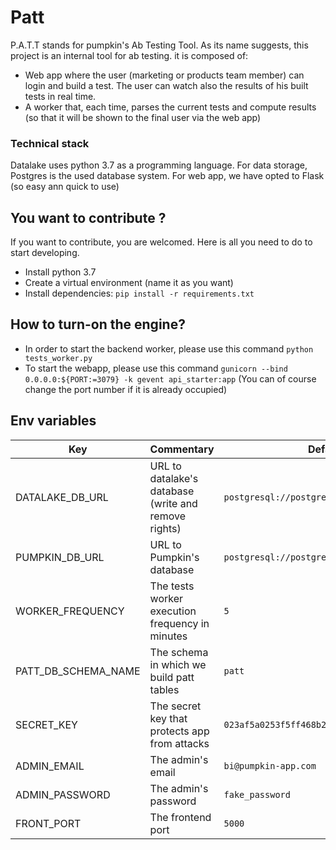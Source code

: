 
# Patt

P.A.T.T stands for pumpkin's Ab Testing Tool.
As its name suggests, this project is an internal tool for ab testing. it is composed of:
- Web app where the user (marketing or products team member) can login and build a test. The user can watch also the results of his built tests in real time.
- A worker that, each time, parses the current tests and compute results (so that it will be shown to the final user via the web app)

### Technical stack
Datalake uses python 3.7 as a programming language. 
For data storage, Postgres is the used database system.
For web app, we have opted to Flask (so easy ann quick to use)


## You want to contribute ?
If you want to contribute, you are welcomed. Here is all you need to do to start developing.
- Install python 3.7
- Create a virtual environment (name it as you want)
- Install dependencies: `pip install -r requirements.txt`

## How to turn-on the engine?

- In order to start the backend worker, please use this command `python tests_worker.py`
- To start the webapp, please use this command `gunicorn --bind 0.0.0.0:${PORT:=3079} -k gevent api_starter:app` (You can of course change the port number if it is already occupied)


## Env variables

| Key | Commentary | Default value |
|-----|------------|---------------|
| DATALAKE_DB_URL | URL to datalake's database (write and remove rights) | `postgresql://postgres@localhost:5432/datalake` |
| PUMPKIN_DB_URL | URL to Pumpkin's database | `postgresql://postgres@localhost:5432/pumpkin` |
| WORKER_FREQUENCY | The tests worker execution frequency in minutes | `5` |
| PATT_DB_SCHEMA_NAME | The schema in which we build patt tables | `patt` |
| SECRET_KEY | The secret key that protects app from attacks | `023af5a0253f5ff468b25fa40fd5d85f` |
| ADMIN_EMAIL | The admin's email | `bi@pumpkin-app.com` |
| ADMIN_PASSWORD | The admin's password | `fake_password` |
| FRONT_PORT | The frontend port| `5000` |
